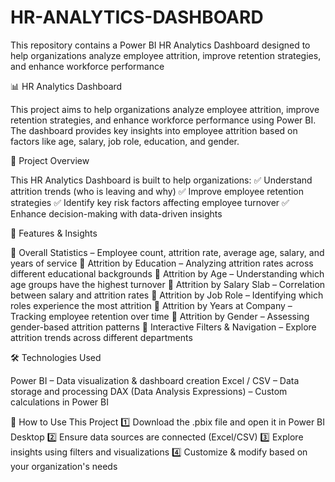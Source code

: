 # HR-ANALYTICS-DASHBOARD
This repository contains a Power BI HR Analytics Dashboard designed to help organizations analyze employee attrition, improve retention strategies, and enhance workforce performance

📊 HR Analytics Dashboard

This project aims to help organizations analyze employee attrition, improve retention strategies, and enhance workforce performance using Power BI. The dashboard provides key insights into employee attrition based on factors like age, salary, job role, education, and gender.

🚀 Project Overview

This HR Analytics Dashboard is built to help organizations:
✅ Understand attrition trends (who is leaving and why)
✅ Improve employee retention strategies
✅ Identify key risk factors affecting employee turnover
✅ Enhance decision-making with data-driven insights

📌 Features & Insights

🔹 Overall Statistics – Employee count, attrition rate, average age, salary, and years of service
🔹 Attrition by Education – Analyzing attrition rates across different educational backgrounds
🔹 Attrition by Age – Understanding which age groups have the highest turnover
🔹 Attrition by Salary Slab – Correlation between salary and attrition rates
🔹 Attrition by Job Role – Identifying which roles experience the most attrition
🔹 Attrition by Years at Company – Tracking employee retention over time
🔹 Attrition by Gender – Assessing gender-based attrition patterns
🔹 Interactive Filters & Navigation – Explore attrition trends across different departments

🛠 Technologies Used

Power BI – Data visualization & dashboard creation
Excel / CSV – Data storage and processing
DAX (Data Analysis Expressions) – Custom calculations in Power BI

📖 How to Use This Project
1️⃣ Download the .pbix file and open it in Power BI Desktop
2️⃣ Ensure data sources are connected (Excel/CSV)
3️⃣ Explore insights using filters and visualizations
4️⃣ Customize & modify based on your organization's needs
